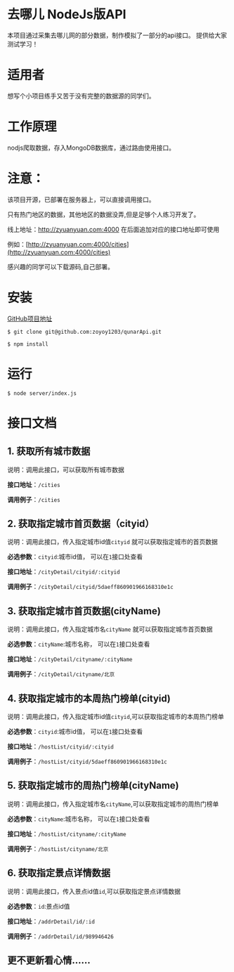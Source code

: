 # 去哪儿 NodeJs版API  
本项目通过采集去哪儿网的部分数据，制作模拟了一部分的api接口。
提供给大家测试学习！

# 适用者
想写个小项目练手又苦于没有完整的数据源的同学们。

# 工作原理
nodjs爬取数据，存入MongoDB数据库，通过路由使用接口。   

# 注意：
该项目开源，已部署在服务器上，可以直接调用接口。

只有热门地区的数据，其他地区的数据没弄,但是足够个人练习开发了。

线上地址：http://zyuanyuan.com:4000
在后面追加对应的接口地址即可使用

例如：[http://zyuanyuan.com:4000/cities](http://zyuanyuan.com:4000/cities)

感兴趣的同学可以下载源码,自己部署。


# 安装 
[GitHub项目地址](https://github.com/zoyoy1203/qunarApi) 

```
$ git clone git@github.com:zoyoy1203/qunarApi.git

$ npm install
```
# 运行
```
$ node server/index.js
```
# 接口文档

## 1. 获取所有城市数据
说明：调用此接口，可以获取所有城市数据

 ****接口地址****：`/cities`
 
 ****调用例子****：`/cities`
 
## 2. 获取指定城市首页数据（cityid）
说明：调用此接口，传入指定城市id值`cityid`  就可以获取指定城市的首页数据

****必选参数****：`cityid`:城市id值， 可以在`1`接口处查看

 **接口地址**：`/cityDetail/cityid/:cityid`
 
 **调用例子**：`/cityDetail/cityid/5daeff860901966168310e1c`
 
## 3. 获取指定城市首页数据(cityName)
说明：调用此接口，传入指定城市名`cityName`  就可以获取指定城市首页数据

****必选参数****：`cityName`:城市名称， 可以在`1`接口处查看
 
 **接口地址**：`/cityDetail/cityname/:cityName`
 
 **调用例子**：`/cityDetail/cityname/北京`
 
 
## 4. 获取指定城市的本周热门榜单(cityid)
说明：调用此接口，传入指定城市id值`cityid`,可以获取指定城市的本周热门榜单

****必选参数****：`cityid`:城市id值， 可以在`1`接口处查看
 
 **接口地址**：`/hostList/cityid/:cityid`
 
 **调用例子**：`/hostList/cityid/5daeff860901966168310e1c`
 
 
## 5. 获取指定城市的周热门榜单(cityName)
说明：调用此接口，传入指定城市名`cityName`,可以获取指定城市的周热门榜单

****必选参数****：`cityName`:城市名称， 可以在`1`接口处查看
 
 **接口地址**：`/hostList/cityname/:cityName`
 
 **调用例子**：`/hostList/cityname/北京`
 
 
 ## 6.  获取指定景点详情数据
说明：调用此接口，传入景点id值`id`,可以获取指定景点详情数据

****必选参数****：`id`:景点id值
 
 **接口地址**：`/addrDetail/id/:id`
 
 **调用例子**：`/addrDetail/id/989946426`
 
 
 
 ## 更不更新看心情......